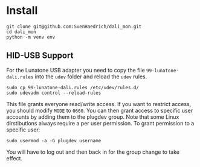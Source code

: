 # Install

    git clone git@github.com:SvenHaedrich/dali_mon.git
    cd dali_mon
    python -m venv env

## HID-USB Support

For the Lunatone USB adapter you need to copy the file `99-lunatone-dali.rules` into the `udev` folder
and reload the `udev` rules.

    sudo cp 99-lunatone-dali.rules /etc/udev/rules.d/
    sudo udevadm control --reload-rules

This file grants everyone read/write access.  If you want to restrict access,
you should modify `MODE` to `0660`.  You can then grant access to specific user
accounts by adding them to the plugdev group. Note that some Linux dirstibutions always require a per user permission. To grant permission to a specific user:

    sudo usermod -a -G plugdev username

You will have to log out and then back in for the group change to take effect.
